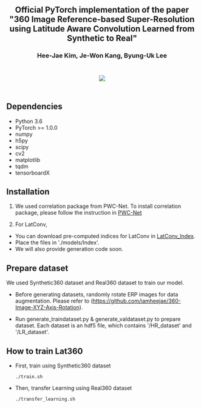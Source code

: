 ## <center>Official PyTorch implementation of the paper "360 Image Reference-based Super-Resolution using Latitude Aware Convolution Learned from Synthetic to Real" ##

### <center>Hee-Jae Kim, Je-Won Kang, Byung-Uk Lee ###

<center><img src="https://user-images.githubusercontent.com/42056469/141826157-30379a39-4bcd-4789-835c-5bfdcbc5fde4.png" vspace="25px"></center>
  
## Dependencies ###
  - Python 3.6
  - PyTorch >= 1.0.0
  - numpy
  - h5py
  - scipy
  - cv2
  - matplotlib
  - tqdm
  - tensorboardX

## Installation ###  
1. We used correlation package from PWC-Net. 
To install correlation package, please follow the instruction in [PWC-Net](https://github.com/NVlabs/PWC-Net/tree/master/PyTorch)
  
2. For LatConv, 
- You can download pre-computed indices for LatConv in [LatConv_Index](https://drive.google.com/file/d/1ahBSPm0QjcWcToalhzRWrSsK4xQZRben/view?usp=sharing).
- Place the files in './models/Index'. 
- We will also provide generation code soon.
  
## Prepare dataset ###
We used Synthetic360 dataset and Real360 dataset to train our model. 

- Before generating datasets, randomly rotate ERP images for data augmentation. 
  Please refer to (https://github.com/iamheejae/360-Image-XYZ-Axis-Rotation).

- Run generate_traindataset.py & generate_valdataset.py to prepare dataset. 
  Each dataset is an hdf5 file, which contains '/HR_dataset' and '/LR_dataset'.
  
## How to train Lat360 ###
- First, train using Synthetic360 dataset
  ```
  ./train.sh
  ```
  
- Then, transfer Learning using Real360 dataset
  ```
  ./transfer_learning.sh
  ```
  
  
